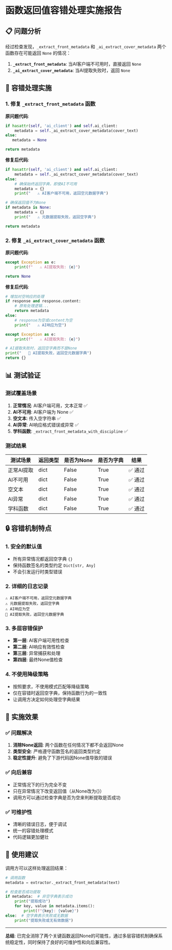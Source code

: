 # 函数返回值容错处理实施报告

## 📋 问题分析

经过检查发现，`_extract_front_metadata` 和 `_ai_extract_cover_metadata` 两个函数存在可能返回 `None` 的情况：

1. **`_extract_front_metadata`**: 当AI客户端不可用时，直接返回 `None`
2. **`_ai_extract_cover_metadata`**: 当AI提取失败时，返回 `None`

## 🔧 容错处理实施

### 1. 修复 `_extract_front_metadata` 函数

**原问题代码**:
```python
if hasattr(self, 'ai_client') and self.ai_client:
    metadata = self._ai_extract_cover_metadata(cover_text)
else:
   metadata = None

return metadata
```

**修复后代码**:
```python
if hasattr(self, 'ai_client') and self.ai_client:
    metadata = self._ai_extract_cover_metadata(cover_text)
else:
    # 确保始终返回字典，即使AI不可用
    metadata = {}
    print("   ⚠️ AI客户端不可用，返回空元数据字典")

# 确保返回值不为None
if metadata is None:
    metadata = {}
    print("   ⚠️ 元数据提取失败，返回空字典")

return metadata
```

### 2. 修复 `_ai_extract_cover_metadata` 函数

**原问题代码**:
```python
except Exception as e:
    print(f"   ⚠️ AI提取失败: {e}")

return None
```

**修复后代码**:
```python
# 增加对空响应的处理
if response and response.content:
    # 原有处理逻辑...
    return metadata
else:
    # response为空或content为空
    print("   ⚠️ AI响应为空")

except Exception as e:
    print(f"   ⚠️ AI提取失败: {e}")

# AI提取失败时，返回空字典而不是None
print("   🔧 AI提取失败，返回空元数据字典")
return {}
```

## 📊 测试验证

### 测试覆盖场景

1. **正常情况**: AI客户端可用，文本正常 ✅
2. **AI不可用**: AI客户端为 None ✅  
3. **空文本**: 传入空字符串 ✅
4. **AI异常**: AI响应格式错误或异常 ✅
5. **学科函数**: `_extract_front_metadata_with_discipline` ✅

### 测试结果

| 测试场景 | 返回类型 | 是否为None | 是否为字典 | 结果 |
|---------|---------|-----------|-----------|------|
| 正常AI提取 | dict | False | True | ✅ 通过 |
| AI不可用 | dict | False | True | ✅ 通过 |
| 空文本 | dict | False | True | ✅ 通过 |
| AI异常 | dict | False | True | ✅ 通过 |
| 学科函数 | dict | False | True | ✅ 通过 |

## 🔒 容错机制特点

### 1. 安全的默认值
- 所有异常情况都返回空字典 `{}`
- 保持函数签名的类型约定 `Dict[str, Any]`
- 不会引发运行时类型错误

### 2. 详细的日志记录
```
⚠️ AI客户端不可用，返回空元数据字典
⚠️ 元数据提取失败，返回空字典  
⚠️ AI响应为空
🔧 AI提取失败，返回空元数据字典
```

### 3. 多层容错保护
- **第一层**: AI客户端可用性检查
- **第二层**: AI响应有效性检查
- **第三层**: 异常捕获和处理
- **第四层**: 最终None值检查

### 4. 不使用降级策略
- 按照要求，不使用模式匹配等降级策略
- 仅在容错时返回空字典，保持函数行为的一致性
- 让调用方决定如何处理空字典结果

## 🎯 实施效果

### ✅ 问题解决
1. **消除None返回**: 两个函数在任何情况下都不会返回None
2. **类型安全**: 严格遵守函数签名的返回类型约定
3. **稳定性提升**: 避免了下游代码因None值导致的错误

### ✅ 向后兼容
- 正常情况下的行为完全不变
- 只在异常情况下改变返回值（从None改为{}）
- 调用方可以通过检查字典是否为空来判断提取是否成功

### ✅ 可维护性
- 清晰的错误日志，便于调试
- 统一的容错处理模式
- 代码逻辑更加健壮

## 📝 使用建议

调用方可以这样处理返回结果：

```python
# 调用函数
metadata = extractor._extract_front_metadata(text)

# 检查是否成功提取
if metadata:  # 非空字典表示成功
    print("提取成功")
    for key, value in metadata.items():
        print(f"{key}: {value}")
else:  # 空字典表示失败或无数据
    print("提取失败或无有效数据")
```

---

**总结**: 已完全消除了两个关键函数返回None的可能性，通过多层容错机制确保系统稳定性，同时保持了良好的可维护性和向后兼容性。
